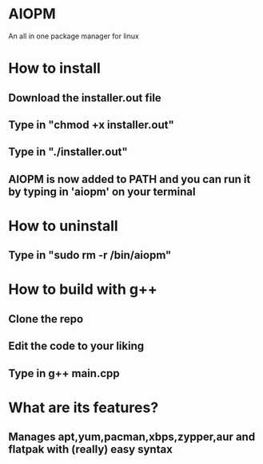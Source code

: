 # AIOPM
An all in one package manager for linux

# How to install
## Download the installer.out file
## Type in "chmod +x installer.out"
## Type in "./installer.out"
## AIOPM is now added to PATH and you can run it by typing in 'aiopm' on your terminal

# How to uninstall
## Type in "sudo rm -r /bin/aiopm"

# How to build with g++
## Clone the repo
## Edit the code to your liking
## Type in g++ main.cpp

# What are its features?
## Manages apt,yum,pacman,xbps,zypper,aur and flatpak with (really) easy syntax 
